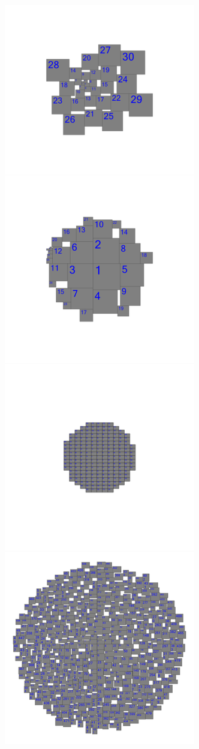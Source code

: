 ﻿![Example1](Examples/Example1.png)
![Example2](Examples/Example2.png)
![Example3](Examples/Example3.png)
![Example4](Examples/Example4.png)